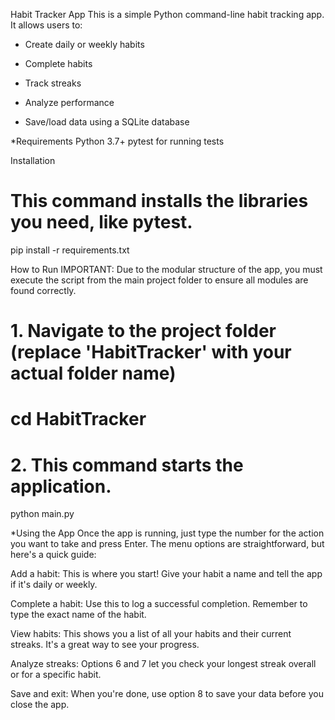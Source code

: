 Habit Tracker App
This is a simple Python command-line habit tracking app. It allows users to:

- Create daily or weekly habits

- Complete habits

- Track streaks

- Analyze performance

- Save/load data using a SQLite database

*Requirements
Python 3.7+
pytest for running tests

Installation
# This command installs the libraries you need, like pytest.
pip install -r requirements.txt

How to Run
IMPORTANT: Due to the modular structure of the app, you must execute the script from the main project folder to ensure all modules are found correctly.

# 1. Navigate to the project folder (replace 'HabitTracker' with your actual folder name)
# cd HabitTracker

# 2. This command starts the application.
python main.py

*Using the App
Once the app is running, just type the number for the action you want to take and press Enter. The menu options are straightforward, but here's a quick guide:

Add a habit: This is where you start! Give your habit a name and tell the app if it's daily or weekly.

Complete a habit: Use this to log a successful completion. Remember to type the exact name of the habit.

View habits: This shows you a list of all your habits and their current streaks. It's a great way to see your progress.

Analyze streaks: Options 6 and 7 let you check your longest streak overall or for a specific habit.

Save and exit: When you're done, use option 8 to save your data before you close the app.
